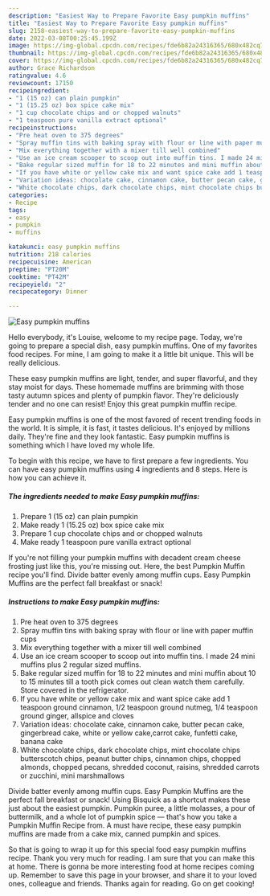 ```yaml
---
description: "Easiest Way to Prepare Favorite Easy pumpkin muffins"
title: "Easiest Way to Prepare Favorite Easy pumpkin muffins"
slug: 2158-easiest-way-to-prepare-favorite-easy-pumpkin-muffins
date: 2022-03-08T00:25:45.199Z
image: https://img-global.cpcdn.com/recipes/fde6b82a24316365/680x482cq70/easy-pumpkin-muffins-recipe-main-photo.jpg
thumbnail: https://img-global.cpcdn.com/recipes/fde6b82a24316365/680x482cq70/easy-pumpkin-muffins-recipe-main-photo.jpg
cover: https://img-global.cpcdn.com/recipes/fde6b82a24316365/680x482cq70/easy-pumpkin-muffins-recipe-main-photo.jpg
author: Grace Richardson
ratingvalue: 4.6
reviewcount: 17150
recipeingredient:
- "1 (15 oz) can plain pumpkin"
- "1 (15.25 oz) box spice cake mix"
- "1 cup chocolate chips and or chopped walnuts"
- "1 teaspoon pure vanilla extract optional"
recipeinstructions:
- "Pre heat oven to 375 degrees"
- "Spray muffin tins with baking spray with flour or line with paper muffin cups"
- "Mix everything together with a mixer till well combined"
- "Use an ice cream scooper to scoop out into muffin tins. I made 24 mini muffins plus 2 regular sized muffins."
- "Bake regular sized muffin for 18 to 22 minutes and mini muffin about 10 to 15 minutes till a tooth pick comes out clean watch them carefully. Store covered in the refrigerator."
- "If you have white or yellow cake mix and want spice cake add 1 teaspoon ground cinnamon, 1/2 teaspoon ground nutmeg, 1/4 teaspoon ground ginger, allspice and cloves"
- "Variation ideas: chocolate cake, cinnamon cake, butter pecan cake, gingerbread cake, white or yellow cake,carrot cake, funfetti cake, banana cake"
- "White chocolate chips, dark chocolate chips, mint chocolate chips butterscotch chips, peanut butter chips, cinnamon chips, chopped almonds, chopped pecans, shredded coconut, raisins, shredded carrots or zucchini, mini marshmallows"
categories:
- Recipe
tags:
- easy
- pumpkin
- muffins

katakunci: easy pumpkin muffins 
nutrition: 218 calories
recipecuisine: American
preptime: "PT20M"
cooktime: "PT42M"
recipeyield: "2"
recipecategory: Dinner

---
```



![Easy pumpkin muffins](https://img-global.cpcdn.com/recipes/fde6b82a24316365/680x482cq70/easy-pumpkin-muffins-recipe-main-photo.jpg)

Hello everybody, it's Louise, welcome to my recipe page. Today, we're going to prepare a special dish, easy pumpkin muffins. One of my favorites food recipes. For mine, I am going to make it a little bit unique. This will be really delicious.

These easy pumpkin muffins are light, tender, and super flavorful, and they stay moist for days. These homemade muffins are brimming with those tasty autumn spices and plenty of pumpkin flavor. They're deliciously tender and no one can resist! Enjoy this great pumpkin muffin recipe.

Easy pumpkin muffins is one of the most favored of recent trending foods in the world. It is simple, it is fast, it tastes delicious. It's enjoyed by millions daily. They're fine and they look fantastic. Easy pumpkin muffins is something which I have loved my whole life.


To begin with this recipe, we have to first prepare a few ingredients. You can have easy pumpkin muffins using 4 ingredients and 8 steps. Here is how you can achieve it.

<!--inarticleads1-->

##### The ingredients needed to make Easy pumpkin muffins:

1. Prepare 1 (15 oz) can plain pumpkin
1. Make ready 1 (15.25 oz) box spice cake mix
1. Prepare 1 cup chocolate chips and or chopped walnuts
1. Make ready 1 teaspoon pure vanilla extract optional


If you're not filling your pumpkin muffins with decadent cream cheese frosting just like this, you're missing out. Here, the best Pumpkin Muffin recipe you'll find. Divide batter evenly among muffin cups. Easy Pumpkin Muffins are the perfect fall breakfast or snack! 

<!--inarticleads2-->

##### Instructions to make Easy pumpkin muffins:

1. Pre heat oven to 375 degrees
1. Spray muffin tins with baking spray with flour or line with paper muffin cups
1. Mix everything together with a mixer till well combined
1. Use an ice cream scooper to scoop out into muffin tins. I made 24 mini muffins plus 2 regular sized muffins.
1. Bake regular sized muffin for 18 to 22 minutes and mini muffin about 10 to 15 minutes till a tooth pick comes out clean watch them carefully. Store covered in the refrigerator.
1. If you have white or yellow cake mix and want spice cake add 1 teaspoon ground cinnamon, 1/2 teaspoon ground nutmeg, 1/4 teaspoon ground ginger, allspice and cloves
1. Variation ideas: chocolate cake, cinnamon cake, butter pecan cake, gingerbread cake, white or yellow cake,carrot cake, funfetti cake, banana cake
1. White chocolate chips, dark chocolate chips, mint chocolate chips butterscotch chips, peanut butter chips, cinnamon chips, chopped almonds, chopped pecans, shredded coconut, raisins, shredded carrots or zucchini, mini marshmallows


Divide batter evenly among muffin cups. Easy Pumpkin Muffins are the perfect fall breakfast or snack! Using Bisquick as a shortcut makes these just about the easiest pumpkin. Pumpkin puree, a little molasses, a pour of buttermilk, and a whole lot of pumpkin spice — that's how you take a Pumpkin Muffin Recipe from. A must have recipe, these easy pumpkin muffins are made from a cake mix, canned pumpkin and spices. 

So that is going to wrap it up for this special food easy pumpkin muffins recipe. Thank you very much for reading. I am sure that you can make this at home. There is gonna be more interesting food at home recipes coming up. Remember to save this page in your browser, and share it to your loved ones, colleague and friends. Thanks again for reading. Go on get cooking!
